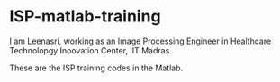 # ISP-matlab-training

I am Leenasri, working as an Image Processing Engineer in Healthcare Technolopgy Inoovation Center, IIT Madras.

These are the ISP training codes in the Matlab.
